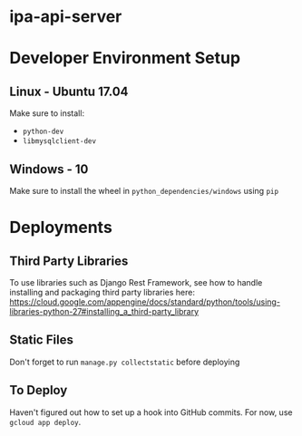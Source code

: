# ipa-api-server

# Developer Environment Setup

## Linux - Ubuntu 17.04

Make sure to install:

  * `python-dev`
  * `libmysqlclient-dev`
  
## Windows - 10

Make sure to install the wheel in `python_dependencies/windows` using `pip`

# Deployments

## Third Party Libraries

To use libraries such as Django Rest Framework, see how to handle installing and packaging third party libraries here: https://cloud.google.com/appengine/docs/standard/python/tools/using-libraries-python-27#installing_a_third-party_library

## Static Files

Don't forget to run `manage.py collectstatic` before deploying

## To Deploy

Haven't figured out how to set up a hook into GitHub commits. For now, use `gcloud app deploy`.